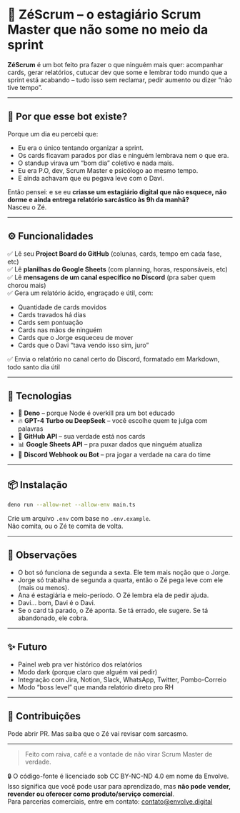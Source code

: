 # 🤖 ZéScrum – o estagiário Scrum Master que não some no meio da sprint

**ZéScrum** é um bot feito pra fazer o que ninguém mais quer: acompanhar cards, gerar relatórios, cutucar dev que some e lembrar todo mundo que a sprint está acabando – tudo isso sem reclamar, pedir aumento ou dizer “não tive tempo”.

---

## 🧨 Por que esse bot existe?

Porque um dia eu percebi que:
- Eu era o único tentando organizar a sprint.
- Os cards ficavam parados por dias e ninguém lembrava nem o que era.
- O standup virava um “bom dia” coletivo e nada mais.
- Eu era P.O, dev, Scrum Master e psicólogo ao mesmo tempo.
- E ainda achavam que eu pegava leve com o Davi.

Então pensei: e se eu **criasse um estagiário digital que não esquece, não dorme e ainda entrega relatório sarcástico às 9h da manhã?**  
Nasceu o Zé.

---

## ⚙️ Funcionalidades

✅ Lê seu **Project Board do GitHub** (colunas, cards, tempo em cada fase, etc)  
✅ Lê **planilhas do Google Sheets** (com planning, horas, responsáveis, etc)  
✅ Lê **mensagens de um canal específico no Discord** (pra saber quem chorou mais)  
✅ Gera um relatório ácido, engraçado e útil, com:
- Quantidade de cards movidos
- Cards travados há dias
- Cards sem pontuação
- Cards nas mãos de ninguém
- Cards que o Jorge esqueceu de mover
- Cards que o Davi “tava vendo isso sim, juro”

✅ Envia o relatório no canal certo do Discord, formatado em Markdown, todo santo dia útil

---

## 🧪 Tecnologias

- 🦕 **Deno** – porque Node é overkill pra um bot educado
- 🔥 **GPT-4 Turbo ou DeepSeek** – você escolhe quem te julga com palavras
- 🧾 **GitHub API** – sua verdade está nos cards
- 📊 **Google Sheets API** – pra puxar dados que ninguém atualiza
- 📢 **Discord Webhook ou Bot** – pra jogar a verdade na cara do time

---

## 📦 Instalação

```bash
deno run --allow-net --allow-env main.ts
```

Crie um arquivo `.env` com base no `.env.example`.  
Não comita, ou o Zé te comita de volta.

---

## 🧠 Observações

- O bot só funciona de segunda a sexta. Ele tem mais noção que o Jorge.
- Jorge só trabalha de segunda a quarta, então o Zé pega leve com ele (mais ou menos).
- Ana é estagiária e meio-período. O Zé lembra ela de pedir ajuda.
- Davi... bom, Davi é o Davi.
- Se o card tá parado, o Zé aponta. Se tá errado, ele sugere. Se tá abandonado, ele cobra.

---

## ✨ Futuro

- Painel web pra ver histórico dos relatórios
- Modo dark (porque claro que alguém vai pedir)
- Integração com Jira, Notion, Slack, WhatsApp, Twitter, Pombo-Correio
- Modo “boss level” que manda relatório direto pro RH

---

## 🙏 Contribuições

Pode abrir PR. Mas saiba que o Zé vai revisar com sarcasmo.

---

> Feito com raiva, café e a vontade de não virar Scrum Master de verdade.

🔒 O código-fonte é licenciado sob CC BY-NC-ND 4.0 em nome da Envolve.  
Isso significa que você pode usar para aprendizado, mas **não pode vender, revender ou oferecer como produto/serviço comercial**.  
Para parcerias comerciais, entre em contato: contato@envolve.digital